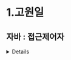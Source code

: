 # 1.고원일

## 자바 : 접근제어자
<details>
이게 사실,, 설명하자면 패키지 부터 설명을 해야하는데 패키지와 클래스는 어느정도 알고 있다는 가정하에 접근 제한자를 설명하고자 한다. 

접근 Access 
클래스 및 인터페이스, 생성자, 필드, 메소드 접근을 말한다. 

제한자 Modifier 
하지만 이러한 것들을 사용하지 못하게 막아야하는 경우도 있다. 

예를 들어 자동차의 속도를 계산하는데 음수가 나올 수 없는 것 처럼 어떠한 값에는 데이터를 보호하고 클래스 외부에선 사용되지 않는 불필요한 데이터를 감추기 위함 객체지향에서는 이것을 ‘ 캡슐화 ‘ 라고 부른다.
캡슐화를 통해 필드는 외부에서의 접근을 막고 메소드는 매개값의 검증을 통해 유효한 값을 객체의 필드로 저장한다 흔히 롬복이라는 툴을 사용해 자동으로 setter, getter를 생성한다. (여기서 필드는 private로 선언하고 같은 클래스 내에서 set, get이 이루어진다)

먼저, 접근 제한자에 대한 것을 그림으로 나타내면

![1-1](https://file.notion.so/f/f/755f938d-20fd-4761-b6c6-1980c5a5bd04/cd99cdd2-49de-440b-9e58-3d1fa2770f3e/Untitled.png?id=89332819-c347-42df-a127-d218cf7fd125&table=block&spaceId=755f938d-20fd-4761-b6c6-1980c5a5bd04&expirationTimestamp=1702857600000&signature=cdXwzyQb2qiU4l8tIoacKxHrrL2O8qCEWu_EF4nLM44&downloadName=Untitled.png)

![1-2](https://file.notion.so/f/f/755f938d-20fd-4761-b6c6-1980c5a5bd04/d975658a-ab1a-4a03-ad38-497cefcf5238/Untitled.png?id=37ce1769-d3a6-44d6-a0e6-64fd09214c02&table=block&spaceId=755f938d-20fd-4761-b6c6-1980c5a5bd04&expirationTimestamp=1702857600000&signature=8V_IxrSi6oHAIfwEXyfhXfr-0u4cpPx1SHHhGBPBhGI&downloadName=Untitled.png)


public:
public 접근 제어자를 사용하면 해당 클래스는 어디서든 접근이 가능합니다. 다른 패키지에서도 접근할 수 있습니다.
javaCopy code
public class MyClass {
    // 클래스 내용
}
​
default (package-private):
default 접근 제어자는 별도로 지정하지 않을 경우의 기본 값으로, 같은 패키지 내에서만 접근이 가능합니다.
javaCopy code
class MyClass {
    // 클래스 내용
}
​
private:
private 접근 제어자를 사용하면 해당 클래스는 같은 클래스 내에서만 접근이 가능합니다. 다른 클래스에서는 직접적인 접근이 불가능합니다.
javaCopy code
private class MyClass {
    // 클래스 내용
}
​
protected:
protected 접근 제어자를 사용하면 같은 패키지 내에서와 해당 클래스를 상속받은 하위 클래스에서만 접근이 가능합니다.
javaCopy code
protected class MyClass {
    // 클래스 내용
}
​
정리하자면..
클래스 내의 모든 iv 는 private 으로 하여,클래스 외부에서는 직접적으로 접근하지 못하게 만들자.

대신 메서드(Getter, Setter) 의 접근 제어자를 public 으로 하여,이러한 메서드들을 통해 iv 에 간접적으로 접근할 수 있도록 만들자.

의도치 않은 실수를 줄이기 위함과 정보 은닉의 목적으로 사용할 수 있습니다.

접근 제어자는 좁을 수록, 유지보수가 쉽다.

만약 , 클래스 외부에서는 불필요한 메서드를 public 으로 지정했다면,추후 코드가 변경되었을 때 클래스 외부까지 테스트 해야 한다.
반면 private 으로 지정했다면,추후 코드가 변경되더라도, 해당 클래스 내부만 테스트하면 된다.
​</details> 